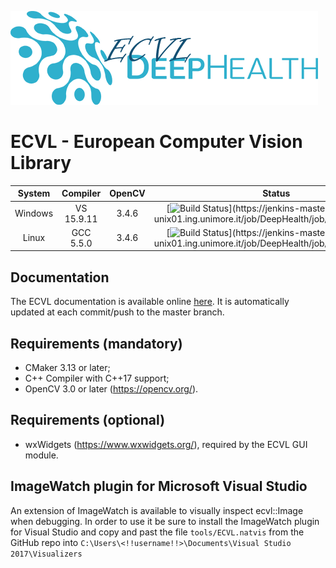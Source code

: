
![ECVL](doc/logo/DEEPHEALTH_doxygen_logo_reduced.png)
# ECVL - European Computer Vision Library 

| System  |  Compiler  | OpenCV | Status | 
|:-------:|:----------:|:------:|:------:|
| Windows | VS 15.9.11 | 3.4.6  |[![Build Status](https://jenkins-master-deephealth-unix01.ing.unimore.it/badge/job/DeepHealth/job/ecvl/job/master/windows_end?)](https://jenkins-master-deephealth-unix01.ing.unimore.it/job/DeepHealth/job/ecvl/job/master/)        |
| Linux   | GCC 5.5.0  | 3.4.6  |[![Build Status](https://jenkins-master-deephealth-unix01.ing.unimore.it/badge/job/DeepHealth/job/ecvl/job/master/linux_end?)](https://jenkins-master-deephealth-unix01.ing.unimore.it/job/DeepHealth/job/ecvl/job/master/)        |

## Documentation

The ECVL documentation is available online [here](http://imagelab.ing.unimore.it/ecvl/). It is automatically updated at each commit/push to the master branch.

## Requirements (mandatory)
- CMaker 3.13 or later;
- C++ Compiler with C++17 support;
- OpenCV 3.0 or later (https://opencv.org/).

## Requirements (optional)

- wxWidgets (https://www.wxwidgets.org/), required by the ECVL GUI module.

## ImageWatch plugin for Microsoft Visual Studio

An extension of ImageWatch is available to visually inspect ecvl::Image when debugging. In order to use it be sure to install the ImageWatch plugin for Visual Studio and copy and past the file ```tools/ECVL.natvis``` from the GitHub repo into ```C:\Users\<!!username!!>\Documents\Visual Studio 2017\Visualizers```
